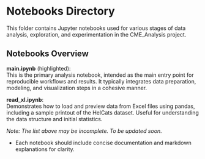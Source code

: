 # Notebooks Directory

This folder contains Jupyter notebooks used for various stages of data analysis, exploration, and experimentation in the CME_Analysis project.

## Notebooks Overview

**main.ipynb** (highlighted):  
This is the primary analysis notebook, intended as the main entry point for reproducible workflows and results. It typically integrates data preparation, modeling, and visualization steps in a cohesive manner.

**read_xl.ipynb**:  
Demonstrates how to load and preview data from Excel files using pandas, including a sample printout of the HelCats dataset. Useful for understanding the data structure and initial statistics.

*Note: The list above may be incomplete. To be updated soon.*


- Each notebook should include concise documentation and markdown explanations for clarity.

